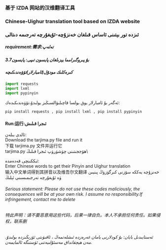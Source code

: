 ### 基于 IZDA 网站的汉维翻译工具
### Chinese-Uighur translation tool based on IZDA website
### ئىزدە تور بېتىنى ئاساس قىلغان خەنزۇچە-ئۇيغۇرچە تەرجىمە دىتالى

##### requirement:需求:تەلەپ
##### بۇ پىروگىرامما يېزىلغان پايسون تىپى: پايسون3.7
##### كىرەكلىك مودۇل(ئامبارلار)تۆۋەندىكىچە
```python
import requests
import lxml
import pypinyin
```
ئەگەر بۇ ئامبارلار يوق بولسا قاچىلىۋالسىڭىز بولىدۇ،تۆۋەندىكىدەك:
```python
pip install requests , pip install lxml , pip install pypinyin
```
#### Run:运行:ئىجرا قىلىش
ئالدى بىلەن:\
Download the tarjima.py file and run it\
下载 tarjima.py 文件并运行它\
tarjima.py ھۆججىتىنى چۈشۈرۈپ ئىجرا قىلىڭ\

ئىككىنچى قەدەمدە:\
Enter Chinese words to get their Pinyin and Uighur translation\
输入中文单词得到其拼音以及维吾尔文翻译
خەنزۇچە يەككە سۆزنى كىرگۈزۈڭ پىنيىن ۋە ئۇيغۇرچە تەرجىمىسىنى ئېلىڭ

###### Serious statement: Please do not use these codes maliciously, the consequences will be at your own risk. I assume no responsibility.If infringement, contact me to delete
###### 特此声明：请不要恶意用这些代码，后果一律自负。本人不承担任何责任。如果侵权，联系删
###### ئەستايىدىل بايان: بۇ كودلارنى يامان غەرەزدە ئىشلەتمەڭ ، ئاقىۋىتى ئۆزىڭىزدە بولىدۇ. مەن ھېچقانداق مەسئۇلىيەتنى ئۈستىگە ئالمايمەن.

